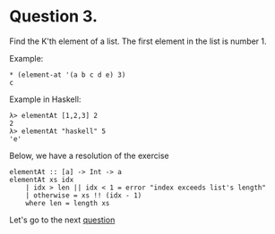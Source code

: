 # Question 3.
Find the K'th element of a list. The first element in the list is number 1.

Example:

```
* (element-at '(a b c d e) 3)
c
```
Example in Haskell:
```
λ> elementAt [1,2,3] 2
2
λ> elementAt "haskell" 5
'e'
```

Below, we have a resolution of the exercise

```
elementAt :: [a] -> Int -> a
elementAt xs idx
    | idx > len || idx < 1 = error "index exceeds list's length"
    | otherwise = xs !! (idx - 1)
    where len = length xs
```



Let's go to the next [question](question4.md)
